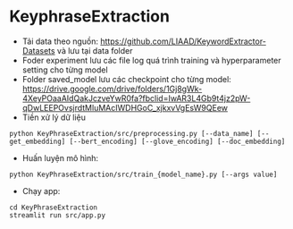 # KeyphraseExtraction
- Tải data theo nguồn: https://github.com/LIAAD/KeywordExtractor-Datasets và lưu tại data folder
- Foder experiment lưu các file log quá trình training và hyperparameter setting cho từng model
- Folder saved_model lưu các checkpoint cho từng model: https://drive.google.com/drive/folders/1Gj8gWk-4XeyPOaaAIdQakJczveYwR0fa?fbclid=IwAR3L4Gb9t4jz2pW-qDwLEEPOvsjrdtMluMAcIWDHGoC_xjkxvVgEsW9QEew
- Tiền xử lý dữ liệu
```
python KeyPhraseExtraction/src/preprocessing.py [--data_name] [--get_embedding] [--bert_encoding] [--glove_encoding] [--doc_embedding]
```

- Huấn luyện mô hình:
```
python KeyPhraseExtraction/src/train_{model_name}.py [--args value]
```

- Chạy app:
```
cd KeyPhraseExtraction
streamlit run src/app.py
```
